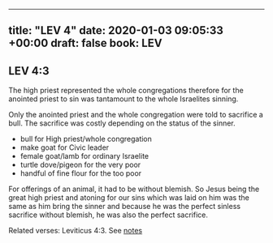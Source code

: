 
---
title: "LEV 4"
date: 2020-01-03 09:05:33 +00:00
draft: false
book: LEV
---

## LEV 4:3

The high priest represented the whole congregations therefore for the anointed priest to sin was tantamount to the whole Israelites sinning.

Only the anointed priest and the whole congregation were told to sacrifice a bull.  The sacrifice was costly depending on the status of the sinner.

- bull for High priest/whole congregation 
- make goat for Civic leader
- female goat/lamb for ordinary Israelite 
- turtle dove/pigeon for the very poor 
- handful of fine flour for the too poor

For offerings of an animal, it had to be without blemish. So Jesus being the great high priest and atoning for our sins which was laid on him was the same as him bring the sinner and because he was the perfect sinless sacrifice without blemish, he was also the perfect sacrifice.

Related verses: Leviticus 4:3. See [notes](https://my.bible.com/notes/3333518177069686971)

